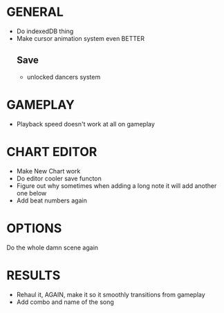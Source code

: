 # GENERAL
- Do indexedDB thing
- Make cursor animation system even BETTER
    ## Save
    - unlocked dancers system

# GAMEPLAY
- Playback speed doesn't work at all on gameplay

# CHART EDITOR
- Make New Chart work
- Do editor cooler save functon
- Figure out why sometimes when adding a long note it will add another one below
- Add beat numbers again

# OPTIONS
Do the whole damn scene again

# RESULTS
- Rehaul it, AGAIN, make it so it smoothly transitions from gameplay
- Add combo and name of the song